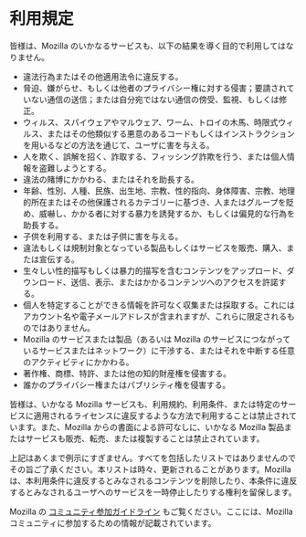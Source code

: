 # 利用規定

皆様は、Mozilla のいかなるサービスも、以下の結果を導く目的で利用してはなりません。

* 違法行為またはその他適用法令に違反する。
* 脅迫、嫌がらせ、もしくは他者のプライバシー権に対する侵害；要請されていない通信の送信；または自分宛ではない通信の傍受、監視、もしくは修正。
* ウィルス、スパイウェアやマルウェア、ワーム、トロイの木馬、時限式ウィルス、またはその他類似する悪意のあるコードもしくはインストラクションを用いるなどの方法を通じて、ユーザに害を与える。
* 人を欺く、誤解を招く、詐取する、フィッシング詐欺を行う、または個人情報を盗難しようとする。
* 違法の賭博にかかわる、またはそれを助長する。
* 年齢、性別、人種、民族、出生地、宗教、性的指向、身体障害、宗教、地理的所在またはその他保護されるカテゴリーに基づき、人またはグループを貶め、威嚇し、かかる者に対する暴力を誘発するか、もしくは偏見的な行為を助長する。
* 子供を利用する、または子供に害を与える。
* 違法もしくは規制対象となっている製品もしくはサービスを販売、購入、または宣伝する。
* 生々しい性的描写もしくは暴力的描写を含むコンテンツをアップロード、ダウンロード、送信、表示、またはかかるコンテンツへのアクセスを許諾する。
* 個人を特定することができる情報を許可なく収集または採取する。これにはアカウント名や電子メールアドレスが含まれますが、これらに限定されるものではありません。
* Mozilla のサービスまたは製品（あるいは Mozilla のサービスにつながっているサービスまたはネットワーク）に干渉する、またはそれを中断する任意のアクティビティにかかわる。
* 著作権、商標、特許、または他の知的財産権を侵害する。
* 誰かのプライバシー権またはパブリシティ権を侵害する。

皆様は、いかなる Mozilla サービスも、利用規約、利用条件、または特定のサービスに適用されるライセンスに違反するような方法で利用することは禁止されています。また、Mozilla からの書面による許可なしに、いかなる Mozilla 製品またはサービスも販売、転売、または複製することは禁止されています。

上記はあくまで例示にすぎません。すべてを包括したリストではありませんのでその旨ご了承ください。本リストは時々、更新されることがあります。Mozilla は、本利用条件に違反するとみなされるコンテンツを削除したり、本条件に違反するとみなされるユーザへのサービスを一時停止したりする権利を留保します。

Mozilla の [コミュニティ参加ガイドライン](https://www.mozilla.org/about/governance/policies/participation/) もご覧ください。ここには、Mozilla コミュニティに参加するための情報が記載されています。
